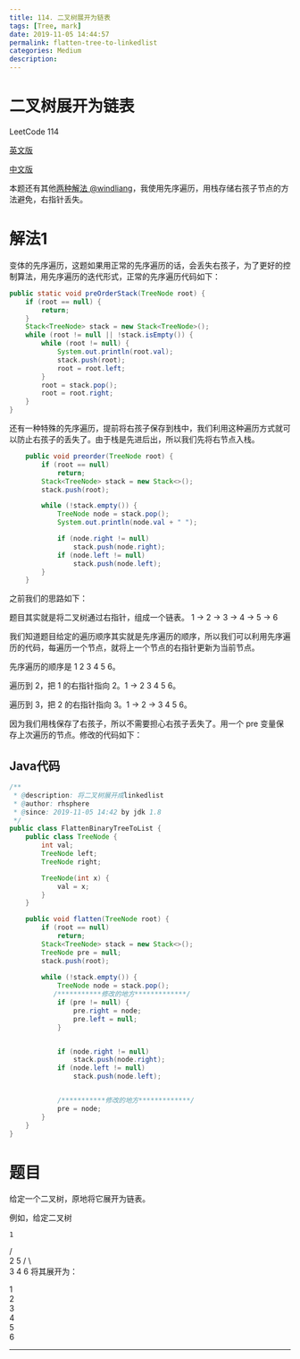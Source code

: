 ```yaml
---
title: 114. 二叉树展开为链表
tags: [Tree, mark]
date: 2019-11-05 14:44:57
permalink: flatten-tree-to-linkedlist
categories: Medium
description:
---
```

<p class="description"></p>


<!-- more -->

# 二叉树展开为链表

 LeetCode 114

[英文版](https://leetcode.com/problems/flatten-binary-tree-to-linked-list/)

[中文版](https://leetcode-cn.com/problems/flatten-binary-tree-to-linked-list/)

本题还有其他[两种解法 @windliang](https://leetcode-cn.com/problems/flatten-binary-tree-to-linked-list/solution/xiang-xi-tong-su-de-si-lu-fen-xi-duo-jie-fa-by--26/)，我使用先序遍历，用栈存储右孩子节点的方法避免，右指针丢失。


# 解法1
变体的先序遍历，这题如果用正常的先序遍历的话，会丢失右孩子，为了更好的控制算法，用先序遍历的迭代形式，正常的先序遍历代码如下：

```java
public static void preOrderStack(TreeNode root) {
    if (root == null) { 
        return;
    }
    Stack<TreeNode> stack = new Stack<TreeNode>();
    while (root != null || !stack.isEmpty()) {
        while (root != null) {
            System.out.println(root.val);
            stack.push(root);
            root = root.left;
        }
        root = stack.pop();
        root = root.right;
    }
}

```


还有一种特殊的先序遍历，提前将右孩子保存到栈中，我们利用这种遍历方式就可以防止右孩子的丢失了。由于栈是先进后出，所以我们先将右节点入栈。

```java
    public void preorder(TreeNode root) {
        if (root == null)
            return;
        Stack<TreeNode> stack = new Stack<>();
        stack.push(root);

        while (!stack.empty()) {
            TreeNode node = stack.pop();
            System.out.println(node.val + " ");

            if (node.right != null)
                stack.push(node.right);
            if (node.left != null)
                stack.push(node.left);
        }
    }

```

之前我们的思路如下：

题目其实就是将二叉树通过右指针，组成一个链表。
1 -> 2 -> 3 -> 4 -> 5 -> 6

我们知道题目给定的遍历顺序其实就是先序遍历的顺序，所以我们可以利用先序遍历的代码，每遍历一个节点，就将上一个节点的右指针更新为当前节点。

先序遍历的顺序是 1 2 3 4 5 6。

遍历到 2，把 1 的右指针指向 2。1 -> 2 3 4 5 6。

遍历到 3，把 2 的右指针指向 3。1 -> 2 -> 3 4 5 6。

因为我们用栈保存了右孩子，所以不需要担心右孩子丢失了。用一个 pre 变量保存上次遍历的节点。修改的代码如下：

## Java代码
```java
/**
 * @description: 将二叉树展开成linkedlist
 * @author: rhsphere
 * @since: 2019-11-05 14:42 by jdk 1.8
 */
public class FlattenBinaryTreeToList {
    public class TreeNode {
        int val;
        TreeNode left;
        TreeNode right;

        TreeNode(int x) {
            val = x;
        }
    }

    public void flatten(TreeNode root) {
        if (root == null)
            return;
        Stack<TreeNode> stack = new Stack<>();
        TreeNode pre = null;
        stack.push(root);
        
        while (!stack.empty()) {
            TreeNode node = stack.pop();
           /***********修改的地方*************/
            if (pre != null) {
                pre.right = node;
                pre.left = null;
            }


            if (node.right != null)
                stack.push(node.right);
            if (node.left != null)
                stack.push(node.left);


            /***********修改的地方*************/
            pre = node;
        }
    }
}
```


# 题目

给定一个二叉树，原地将它展开为链表。

例如，给定二叉树

    1
   / \
  2   5
 / \   \
3   4   6
将其展开为：

1
 \
  2
   \
    3
     \
      4
       \
        5
         \
          6


<hr />